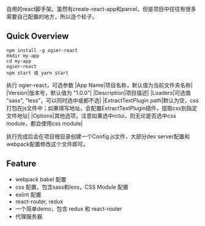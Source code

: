 自用的react脚手架。虽然有create-react-app和parcel，但是项目中往往有很多需要自己配置的地方，所以造个轮子。

## Quick Overview
```
npm install -g ogier-react
mkdir my-app
cd my-app
ogier-react
npm start 或 yarn start
```
执行 ogier-react，可选参数
|App Name|项目名称，默认值为当前文件夹名称|
|Version|版本号，默认值为 "1.0.0"|
|Description|项目描述|
|Loaders|可选值 "sass", "less"，可以同时选中或都不选|
|ExtractTextPlugin path|默认为空，css打包在js文件中；如果填写地址，会配置ExtractTextPlugin插件，提取css到指定文件地址|
|Options|其他选项，注意如果选中rctui，则无论是否选中css module，都会使用css module|

执行完成后会在项目根目录创建一个Config.js文件，大部分dev server配置和webpack配置修改这个文件即可。

## Feature
- webpack babel 配置
- css 配置，包含sass和less，CSS Module 配置
- eslint 配置
- react-router, redux
- 一个简单demo，包含 redux 和 react-router
- 代理服务器
